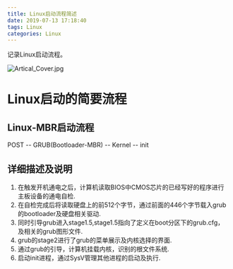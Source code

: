 ```yaml
---
title: Linux启动流程简述
date: 2019-07-13 17:18:40
tags: Linux
categories: Linux
---
```


记录Linux启动流程。

<!-- more -->
![Artical_Cover.jpg](https://i.loli.net/2019/09/17/gLbZKEiln2rq7yx.jpg)
# Linux启动的简要流程
## Linux-MBR启动流程
POST -- GRUB(Bootloader-MBR) -- Kernel -- init
## 详细描述及说明
1. 在触发开机通电之后，计算机读取BIOS中CMOS芯片的已经写好的程序进行主板设备的通电自检.
1. 在自检完成后将读取硬盘上的前512个字节，通过前面的446个字节载入grub的bootloader及硬盘相关驱动.
1. 同时引导grub进入stage1.5,stage1.5指向了定义在boot分区下的grub.cfg，及相关的grub图形文件.
1. grub的stage2进行了grub的菜单展示及内核选择的界面.
1. 通过grub的引导，计算机挂载内核，识别的根文件系统.
1. 启动init进程，通过SysV管理其他进程的启动及执行.

